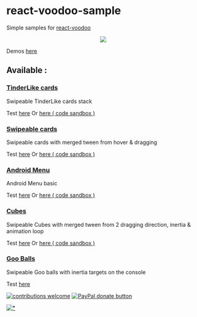 # react-voodoo-sample

Simple samples for [react-voodoo](https://github.com/react-voodoo/react-voodoo)

<p align="center"><img src ="https://github.com/react-voodoo/react-voodoo/raw/master/doc/assets/demo.gif?sanitize=true" /></p>

Demos [here](https://react-voodoo.github.io/react-voodoo-samples/)

## Available :

### [TinderLike cards](samples/TinderLike) 

Swipeable TinderLike cards stack

Test [here](http://htmlpreview.github.io/?https://github.com/react-voodoo/react-voodoo-samples/blob/master/samples/TinderLike/dist/static/index.html)
Or [here ( code sandbox )](https://codesandbox.io/s/tinder-like-card-swiper-1735w)

### [Swipeable cards](samples/Cards)

Swipeable cards with merged tween from hover & dragging

Test [here](http://htmlpreview.github.io/?https://github.com/react-voodoo/react-voodoo-samples/blob/master/samples/Cards/dist/static/index.html)
Or [here ( code sandbox )](https://codesandbox.io/s/react-voodoo-demo-cards-fmpt2?file=/src/comps/SwipeableCard.js)

### [Android Menu](samples/AndroidMenu)

Android Menu basic

Test [here](http://htmlpreview.github.io/?https://github.com/react-voodoo/react-voodoo-samples/blob/master/samples/AndroidMenu/dist/static/index.html)
Or [here ( code sandbox )](https://codesandbox.io/s/android-style-menu-bhn1n)

### [Cubes](samples/Cards)

Swipeable Cubes with merged tween from 2 dragging direction, inertia & animation loop

Test [here](http://htmlpreview.github.io/?https://github.com/react-voodoo/react-voodoo-samples/blob/master/samples/Cubes/dist/static/index.html)
Or [here ( code sandbox )](https://codesandbox.io/s/react-voodoo-cube-demo-7d65t)

### [Goo Balls](samples/Goo)

Swipeable Goo balls with inertia targets on the console

Test [here](http://htmlpreview.github.io/?https://github.com/react-voodoo/react-voodoo-samples/blob/master/samples/Goo/dist/static/index.html)

[![contributions welcome](https://img.shields.io/badge/contributions-welcome-brightgreen.svg?style=flat)](#)
<span class="badge-paypal"><a href="https://www.paypal.com/cgi-bin/webscr?cmd=_donations&business=THPSUB2U58AYQ&item_name=Dev+react-voodoo&currency_code=EUR&source=url" title="Donate to this project using Paypal"><img src="https://img.shields.io/badge/paypal-donate-yellow.svg" alt="PayPal donate button" /></a></span>

[![*](https://www.google-analytics.com/collect?v=1&tid=UA-82058889-1&cid=555&t=event&ec=project&ea=view&dp=%2Fproject%2Freact-voodoo-samples&dt=readme)](#)
